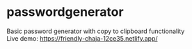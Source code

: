 # passwordgenerator

Basic password generator with copy to clipboard functionality <br />
Live demo: https://friendly-chaja-12ce35.netlify.app/
